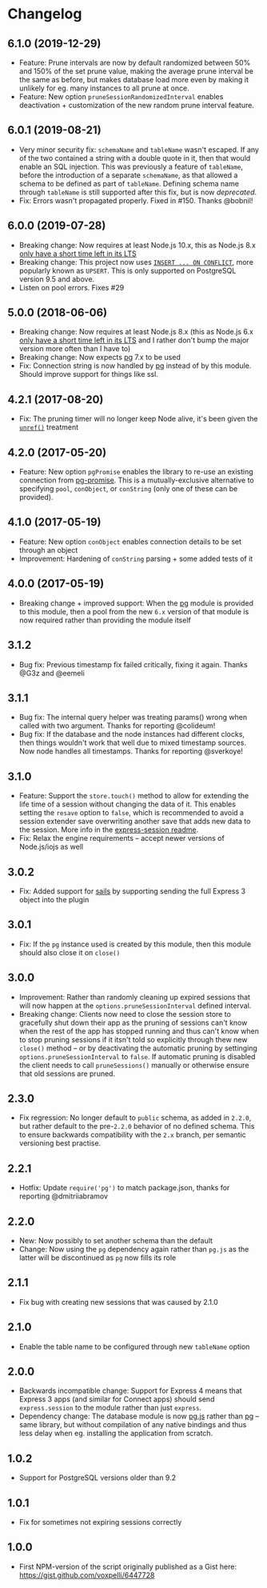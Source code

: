 # Changelog

## 6.1.0 (2019-12-29)

* Feature: Prune intervals are now by default randomized between 50% and 150% of the set prune value, making the average prune interval be the same as before, but makes database load more even by making it unlikely for eg. many instances to all prune at once.
* Feature: New option `pruneSessionRandomizedInterval` enables deactivation + customization of the new random prune interval feature.

## 6.0.1 (2019-08-21)

* Very minor security fix: `schemaName` and `tableName` wasn't escaped. If any of the two contained a string with a double quote in it, then that would enable an SQL injection. This was previously a feature of `tableName`, before the introduction of a separate `schemaName`, as that allowed a schema to be defined as part of `tableName`. Defining schema name through `tableName` is still supported after this fix, but is now *deprecated*.
* Fix: Errors wasn't propagated properly. Fixed in #150. Thanks @bobnil!

## 6.0.0 (2019-07-28)

* Breaking change: Now requires at least Node.js 10.x, this as Node.js 8.x [only have a short time left in its LTS](https://github.com/nodejs/Release)
* Breaking change: This project now uses [`INSERT ... ON CONFLICT`](https://www.postgresql.org/docs/current/sql-insert.html#SQL-ON-CONFLICT), more popularly known as `UPSERT`. This is only supported on PostgreSQL version 9.5 and above.
* Listen on pool errors. Fixes #29

## 5.0.0 (2018-06-06)

* Breaking change: Now requires at least Node.js 8.x (this as Node.js 6.x [only have a short time left in its LTS](https://github.com/nodejs/Release) and I rather don't bump the major version more often than I have to)
* Breaking change: Now expects [pg](https://www.npmjs.com/package/pg) 7.x to be used
* Fix: Connection string is now handled by [pg](https://www.npmjs.com/package/pg) instead of by this module. Should improve support for things like ssl.

## 4.2.1 (2017-08-20)

* Fix: The pruning timer will no longer keep Node alive, it's been given the [`unref()`](https://nodejs.org/api/timers.html#timers_timeout_unref) treatment

## 4.2.0 (2017-05-20)

* Feature: New option `pgPromise` enables the library to re-use an existing connection from [pg-promise](https://github.com/vitaly-t/pg-promise). This is a mutually-exclusive alternative to specifying `pool`, `conObject`, or `conString` (only one of these can be provided).

## 4.1.0 (2017-05-19)

* Feature: New option `conObject` enables connection details to be set through an object
* Improvement: Hardening of `conString` parsing + some added tests of it

## 4.0.0 (2017-05-19)

* Breaking change + improved support: When the [pg](https://www.npmjs.com/package/pg) module is provided to this module, then a pool from the new `6.x` version of that module is now required rather than providing the module itself

## 3.1.2

* Bug fix: Previous timestamp fix failed critically, fixing it again. Thanks @G3z and @eemeli

## 3.1.1

* Bug fix: The internal query helper was treating params() wrong when called with two argument. Thanks for reporting @colideum!
* Bug fix: If the database and the node instances had different clocks, then things wouldn't work that well due to mixed timestamp sources. Now node handles all timestamps. Thanks for reporting @sverkoye!

## 3.1.0

* Feature: Support the `store.touch()` method to allow for extending the life time of a session without changing the data of it. This enables setting the `resave` option to `false`, which is recommended to avoid a session extender save overwriting another save that adds new data to the session. More info in the [express-session readme](https://github.com/expressjs/session#resave).
* Fix: Relax the engine requirements – accept newer versions of Node.js/iojs as well

## 3.0.2

* Fix: Added support for [sails](http://sailsjs.org/) by supporting sending the full Express 3 object into the plugin

## 3.0.1

* Fix: If the `pg` instance used is created by this module, then this module should also close it on `close()`

## 3.0.0

* Improvement: Rather than randomly cleaning up expired sessions that will now happen at the `options.pruneSessionInterval` defined interval.
* Breaking change: Clients now need to close the session store to gracefully shut down their app as the pruning of sessions can't know when the rest of the app has stopped running and thus can't know when to stop pruning sessions if it itsn't told so explicitly through thew new `close()` method – or by deactivating the automatic pruning by settinging `options.pruneSessionInterval` to `false`. If automatic pruning is disabled the client needs to call `pruneSessions()` manually or otherwise ensure that old sessions are pruned.

## 2.3.0

* Fix regression: No longer default to `public` schema, as added in `2.2.0`, but rather default to the pre-`2.2.0` behavior of no defined schema. This to ensure backwards compatibility with the `2.x` branch, per semantic versioning best practise.

## 2.2.1

* Hotfix: Update `require('pg')` to match package.json, thanks for reporting @dmitriiabramov

## 2.2.0

* New: Now possibly to set another schema than the default
* Change: Now using the `pg` dependency again rather than `pg.js` as the latter will be discontinued as `pg` now fills its role

## 2.1.1

* Fix bug with creating new sessions that was caused by 2.1.0

## 2.1.0

* Enable the table name to be configured through new `tableName` option

## 2.0.0

* Backwards incompatible change: Support for Express 4 means that Express 3 apps (and similar for Connect apps) should send `express.session` to the module rather than just `express`.
* Dependency change: The database module is now [pg.js](https://www.npmjs.org/package/pg.js) rather than [pg](https://www.npmjs.org/package/pg) – same library, but without compilation of any native bindings and thus less delay when eg. installing the application from scratch.

## 1.0.2

* Support for PostgreSQL versions older than 9.2

## 1.0.1

* Fix for sometimes not expiring sessions correctly

## 1.0.0

* First NPM-version of the script originally published as a Gist here: https://gist.github.com/voxpelli/6447728
